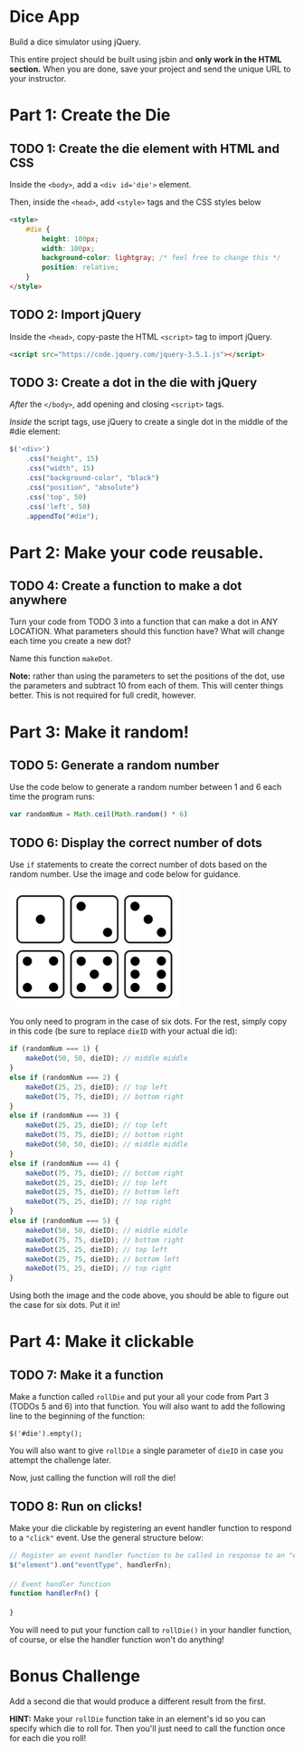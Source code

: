 # Dice App
Build a dice simulator using jQuery.

This entire project should be built using jsbin and **only work in the HTML section.** When you are done, save your project and send the unique URL to your instructor.

# Part 1: Create the Die

## TODO 1: Create the die element with HTML and CSS

Inside the `<body>`, add a `<div id='die'>` element.

Then, inside the `<head>`, add `<style>` tags and the CSS styles below

```html
<style>
    #die {
        height: 100px;
        width: 100px;
        background-color: lightgray; /* feel free to change this */
        position: relative;
    }
</style>
```

## TODO 2: Import jQuery

Inside the `<head>`, copy-paste the HTML `<script>` tag to import jQuery.

```html
<script src="https://code.jquery.com/jquery-3.5.1.js"></script>
```

## TODO 3: Create a dot in the die with jQuery

_After_ the `</body>`, add opening and closing `<script>` tags.

_Inside_ the script tags, use jQuery to create a single dot in the middle of the #die element:

```js
$('<div>')
    .css("height", 15)
    .css("width", 15)
    .css("background-color", "black")
    .css("position", "absolute")
    .css('top', 50)
    .css('left', 50)
    .appendTo("#die");
```  
 
 
# Part 2: Make your code reusable.

## TODO 4: Create a function to make a dot anywhere

Turn your code from TODO 3 into a function that can make a dot in ANY LOCATION. What parameters should this function have? What will change each time you create a new dot?

Name this function `makeDot`.

**Note:** rather than using the parameters to set the positions of the dot, use the parameters and subtract 10 from each of them. This will center things better. This is not required for full credit, however.

# Part 3: Make it random!

## TODO 5: Generate a random number

Use the code below to generate a random number between 1 and 6 each time the program runs:

```js
var randomNum = Math.ceil(Math.random() * 6)
```

## TODO 6: Display the correct number of dots

Use `if` statements to create the correct number of dots based on the random number. Use the image and code below for guidance.

<img src="./dice.jpg" width=300>

You only need to program in the case of six dots. For the rest, simply copy in this code (be sure to replace `dieID` with your actual die id):

```js
if (randomNum === 1) {
    makeDot(50, 50, dieID); // middle middle
}
else if (randomNum === 2) {
    makeDot(25, 25, dieID); // top left
    makeDot(75, 75, dieID); // bottom right
}
else if (randomNum === 3) {
    makeDot(25, 25, dieID); // top left
    makeDot(75, 75, dieID); // bottom right
    makeDot(50, 50, dieID); // middle middle
}
else if (randomNum === 4) {
    makeDot(75, 75, dieID); // bottom right
    makeDot(25, 25, dieID); // top left
    makeDot(25, 75, dieID); // bottom left
    makeDot(75, 25, dieID); // top right
}
else if (randomNum === 5) {
    makeDot(50, 50, dieID); // middle middle
    makeDot(75, 75, dieID); // bottom right
    makeDot(25, 25, dieID); // top left
    makeDot(25, 75, dieID); // bottom left
    makeDot(75, 25, dieID); // top right
}
```

Using both the image and the code above, you should be able to figure out the case for six dots. Put it in!

# Part 4: Make it clickable

## TODO 7: Make it a function

Make a function called `rollDie` and put your all your code from Part 3 (TODOs 5 and 6) into that function. You will also want to add the following line to the beginning of the function:

    $('#die').empty();

You will also want to give `rollDie` a single parameter of `dieID` in case you attempt the challenge later.

Now, just calling the function will roll the die!

## TODO 8: Run on clicks!

Make your die clickable by registering an event handler function to respond to a `"click"` event. Use the general structure below:

```js
// Register an event handler function to be called in response to an "event"
$("element").on("eventType", handlerFn);

// Event handler function
function handlerFn() {

}
```

You will need to put your function call to `rollDie()` in your handler function, of course, or else the handler function won't do anything!

# Bonus Challenge

Add a second die that would produce a different result from the first.

**HINT:** Make your `rollDie` function take in an element's id so you can specify which die to roll for. Then you'll just need to call the function once for each die you roll!
